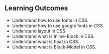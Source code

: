 ## Learning Outcomes

- Understand how to use fonts in CSS.
- Understand how to use google fonts in CSS.
- Understand layout in CSS.
- Understand what is Inline-Block in CSS.
- Understand what is float in CSS.
- Understand what is Block-Model in CSS.
